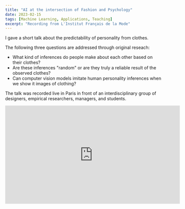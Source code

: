 ```yaml
---
title: "AI at the intersection of Fashion and Psychology"
date: 2023-02-15
tags: [Machine Learning, Applications, Teaching]
excerpt: "Recording from L'Institut Français de la Mode"
---
```


I gave a short talk about the predictability of personality from clothes.

The following three questions are addressed through original reseach:

<ul>
  <li>What kind of inferences do people make about each other based on their clothes?</li>
  <li>Are these inferences "random" or are they truly a reliable result of the observed clothes?</li>
  <li>Can computer vision models imitate human personality inferences when we show it images of clothing?</li>
</ul>

The talk was recorded live in Paris in front of an interdisciplinary group of designers, empirical researchers, managers, and students.


<iframe width="560" height="315" src="https://www.youtube.com/watch?v=ssDrKsDa41A" frameborder="0" allow="autoplay; encrypted-media" allowfullscreen></iframe>
